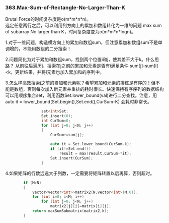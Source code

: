 ### 363.Max-Sum-of-Rectangle-No-Larger-Than-K

Brutal Force的时间复杂度是o(m\*m\*n\*n)。  
选定任意两行之后，可以利用列方向上的累加和数组转化为一维的问题 max sum of subarray No larger than K，时间复杂度变为o(m\*m\*n\*logn)。

1.对于一维问题，构造横方向上的累加和数组sum，但注意累加和数组sum不是单调增的，不能用数组的二分搜索！

2.问题简化为对于累加和数组sum，找到两个位置i和j，使其差不大于k。什么思路？
从前往后遍历j，搜索在j之前的累加和元素是否有i满足条件 sum[j]-sum[i]<k，更新结果，并将i元素也加入累加和的序列中。

3.怎么样高效搜索j之前的累加和元素呢？希望累加和元素的排练是有序的！但不能是数组，否则每次加入新元素并重排的耗时很长。快速保持有序序列的数据结构可以用顺序集合set，利用函数Set.lower_bound(val)进行二分查找。注意，用 auto it = lower_bound(Set.begin(),Set.end(),CurSum-K) 会耗时非常长。
```cpp
                set<int>Set;
                Set.insert(0);
                int CurSum=0;
                for (int j=0; j<N; j++)
                {
                    CurSum+=sum[j];
                    
                    auto it = Set.lower_bound(CurSum-k);
                    if (it!=Set.end()) 
                        result = max(result,CurSum-*it);
                    Set.insert(CurSum);
                }
```

4.如果矩阵的行数远远大于列数，一定需要将矩阵转置以后再算，否则超时。
```cpp
        if (M>N)
        {
            vector<vector<int>>matrix2(N,vector<int>(M,0));
            for (int i=0; i<M; i++)
                for (int j=0; j<N; j++)
                    matrix2[j][i]=matrix[i][j];
            return maxSumSubmatrix(matrix2,k);
        }
```
